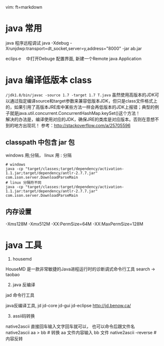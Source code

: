   vim: ft=markdown
# java 常用
java 程序远程调试
java -Xdebug -Xrunjdwp:transport=dt_socket,server=y,address="8000" -jar ab.jar

eclipsｅ　中打开Debuge 配置界面, 新建一个Remote java Application

# java 编译低版本 class
`/jdk1.8/bin/javac -source 1.7 -target 1.7 T.java` 
虽然使用高版本的JDK可以通过指定编译source和target参数来兼容低版本JDK，但只是class文件格式上的，如果引用了高版本JRE库中某些方法一样会再低版本的JDK上报错；典型的例子就是java.util.concurrent.ConcurrentHashMap.keySet()这个方法！  
解决的办法是，编译使用对应的JDK，确保JRE的类库是对应版本。否则在意想不到的地方出现坑！  参考：http://stackoverflow.com/a/25705596

## classpath 中包含 jar 包
windows 用;分隔， linux 用 : 分隔

	# windows
	java -cp "target/classes;target/dependency/activation-1.1.jar;target/dependency/antlr-2.7.7.jar" com.ison.server.DownloadParseMain 
	# linux 分隔符不同
	java -cp "target/classes:target/dependency/activation-1.1.jar:target/dependency/antlr-2.7.7.jar" com.ison.server.DownloadParseMain 

## 内存设置
-Xms128M
-Xmx512M 
-XX:PermSize=64M 
-XX:MaxPermSize=128M


# java 工具

1. housemd

HouseMD 是一款非常敏捷的Java进程运行时的诊断调式命令行工具 search -> taobao

2. java 反编译 

jad 命令行工具

java反编译工具, jd jd-core jd-gui jd-eclipse
http://jd.benow.ca/

3. assii码转换

native2ascii  直接回车输入文字回车就可以， 也可以命令后跟文件名
native2ascii  aa > bb   # 转换 aa 文件内容输入 bb 文件
native2ascii -reverse   # 内容反转